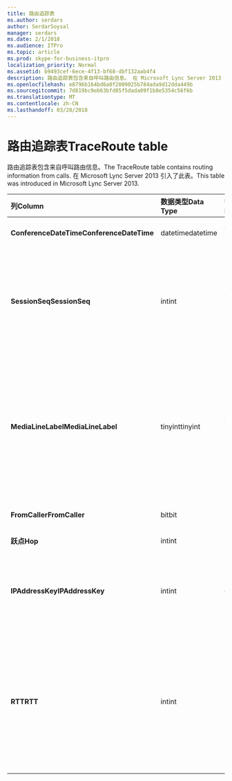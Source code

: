 ```yaml
---
title: 路由追踪表
ms.author: serdars
author: SerdarSoysal
manager: serdars
ms.date: 2/1/2018
ms.audience: ITPro
ms.topic: article
ms.prod: skype-for-business-itpro
localization_priority: Normal
ms.assetid: b9493cef-6ece-4f13-bf68-dbf132aab4f4
description: 路由追踪表包含来自呼叫路由信息。 在 Microsoft Lync Server 2013 引入了此表。
ms.openlocfilehash: e8796b164bd6a0f2809025b784ada9d12dda449b
ms.sourcegitcommit: 7d819bc9eb63bfd85f5dada09f1b8e5354c56f6b
ms.translationtype: MT
ms.contentlocale: zh-CN
ms.lasthandoff: 03/28/2018
---
```

# <a name="traceroute-table"></a><span data-ttu-id="fec11-104">路由追踪表</span><span class="sxs-lookup"><span data-stu-id="fec11-104">TraceRoute table</span></span>
 
<span data-ttu-id="fec11-105">路由追踪表包含来自呼叫路由信息。</span><span class="sxs-lookup"><span data-stu-id="fec11-105">The TraceRoute table contains routing information from calls.</span></span> <span data-ttu-id="fec11-106">在 Microsoft Lync Server 2013 引入了此表。</span><span class="sxs-lookup"><span data-stu-id="fec11-106">This table was introduced in Microsoft Lync Server 2013.</span></span>
  
|<span data-ttu-id="fec11-107">**列**</span><span class="sxs-lookup"><span data-stu-id="fec11-107">**Column**</span></span>|<span data-ttu-id="fec11-108">**数据类型**</span><span class="sxs-lookup"><span data-stu-id="fec11-108">**Data Type**</span></span>|<span data-ttu-id="fec11-109">**键/索引**</span><span class="sxs-lookup"><span data-stu-id="fec11-109">**Key/Index**</span></span>|<span data-ttu-id="fec11-110">**详细信息**</span><span class="sxs-lookup"><span data-stu-id="fec11-110">**Details**</span></span>|
|:-----|:-----|:-----|:-----|
|<span data-ttu-id="fec11-111">**ConferenceDateTime**</span><span class="sxs-lookup"><span data-stu-id="fec11-111">**ConferenceDateTime**</span></span> <br/> |<span data-ttu-id="fec11-112">datetime</span><span class="sxs-lookup"><span data-stu-id="fec11-112">datetime</span></span>  <br/> |<span data-ttu-id="fec11-113">主键和外</span><span class="sxs-lookup"><span data-stu-id="fec11-113">Primary, Foreign</span></span>  <br/> |<span data-ttu-id="fec11-114">日期和时间的呼叫开始。</span><span class="sxs-lookup"><span data-stu-id="fec11-114">Date and time that the call began.</span></span>  <br/> |
|<span data-ttu-id="fec11-115">**SessionSeq**</span><span class="sxs-lookup"><span data-stu-id="fec11-115">**SessionSeq**</span></span> <br/> |<span data-ttu-id="fec11-116">int</span><span class="sxs-lookup"><span data-stu-id="fec11-116">int</span></span>  <br/> |<span data-ttu-id="fec11-117">主键和外</span><span class="sxs-lookup"><span data-stu-id="fec11-117">Primary, Foreign</span></span>  <br/> |<span data-ttu-id="fec11-118">用来区分可能在同一日期，在同一时间开始的多个调用的唯一标识符。</span><span class="sxs-lookup"><span data-stu-id="fec11-118">Unique identifier used to distinguish between multiple calls that might have begun on the same date and at the same time.</span></span>  <br/> |
|<span data-ttu-id="fec11-119">**MediaLineLabel**</span><span class="sxs-lookup"><span data-stu-id="fec11-119">**MediaLineLabel**</span></span> <br/> |<span data-ttu-id="fec11-120">tinyint</span><span class="sxs-lookup"><span data-stu-id="fec11-120">tinyint</span></span>  <br/> |<span data-ttu-id="fec11-121">主键和外</span><span class="sxs-lookup"><span data-stu-id="fec11-121">Primary, Foreign</span></span>  <br/> |<span data-ttu-id="fec11-122">表示在调用中使用的视频线的类型。</span><span class="sxs-lookup"><span data-stu-id="fec11-122">Represents the type of video line used in the call.</span></span> <span data-ttu-id="fec11-123">允许的值包括：</span><span class="sxs-lookup"><span data-stu-id="fec11-123">Allowed values are:</span></span>  <br/> <span data-ttu-id="fec11-124">0-音频</span><span class="sxs-lookup"><span data-stu-id="fec11-124">0 - Audio</span></span>  <br/> <span data-ttu-id="fec11-125">1-视频</span><span class="sxs-lookup"><span data-stu-id="fec11-125">1 - Video</span></span>  <br/> <span data-ttu-id="fec11-126">2-全景视频</span><span class="sxs-lookup"><span data-stu-id="fec11-126">2 - Panoramic video</span></span>  <br/> <span data-ttu-id="fec11-127">3/桌面应用程序共享</span><span class="sxs-lookup"><span data-stu-id="fec11-127">3 - Application/Desktop sharing</span></span>  <br/> |
|<span data-ttu-id="fec11-128">**FromCaller**</span><span class="sxs-lookup"><span data-stu-id="fec11-128">**FromCaller**</span></span> <br/> |<span data-ttu-id="fec11-129">bit</span><span class="sxs-lookup"><span data-stu-id="fec11-129">bit</span></span>  <br/> |<span data-ttu-id="fec11-130">Primary</span><span class="sxs-lookup"><span data-stu-id="fec11-130">Primary</span></span>  <br/> |<span data-ttu-id="fec11-131">将调用的终结点。</span><span class="sxs-lookup"><span data-stu-id="fec11-131">Endpoint that placed the call.</span></span>  <br/> |
|<span data-ttu-id="fec11-132">**跃点**</span><span class="sxs-lookup"><span data-stu-id="fec11-132">**Hop**</span></span> <br/> |<span data-ttu-id="fec11-133">int</span><span class="sxs-lookup"><span data-stu-id="fec11-133">int</span></span>  <br/> ||<span data-ttu-id="fec11-134">网络跃点 /</span><span class="sxs-lookup"><span data-stu-id="fec11-134">Network hop/</span></span>  <br/> |
|<span data-ttu-id="fec11-135">**IPAddressKey**</span><span class="sxs-lookup"><span data-stu-id="fec11-135">**IPAddressKey**</span></span> <br/> |<span data-ttu-id="fec11-136">int</span><span class="sxs-lookup"><span data-stu-id="fec11-136">int</span></span>  <br/> |<span data-ttu-id="fec11-137">外</span><span class="sxs-lookup"><span data-stu-id="fec11-137">Foreign</span></span>  <br/> |<span data-ttu-id="fec11-138">IP 地址的唯一标识符。</span><span class="sxs-lookup"><span data-stu-id="fec11-138">Unique identifier for the IP address.</span></span> <span data-ttu-id="fec11-139">[Ip 地址表](ipaddress.md)中存储 IP 地址信息。</span><span class="sxs-lookup"><span data-stu-id="fec11-139">IP address information is stored in the [IPAddress table](ipaddress.md).</span></span>  <br/> |
|<span data-ttu-id="fec11-140">**RTT**</span><span class="sxs-lookup"><span data-stu-id="fec11-140">**RTT**</span></span> <br/> |<span data-ttu-id="fec11-141">int</span><span class="sxs-lookup"><span data-stu-id="fec11-141">int</span></span>  <br/> ||<span data-ttu-id="fec11-142">往返时间。</span><span class="sxs-lookup"><span data-stu-id="fec11-142">Roundtrip time.</span></span> <span data-ttu-id="fec11-143">往返时间测量的语音数据包到达其目的地，然后发送回通知已被接收所花费的时间。</span><span class="sxs-lookup"><span data-stu-id="fec11-143">The roundtrip time measures the amount of time it takes for a voice packet to reach its destination and then send back notification that it was received.</span></span>  <br/> |
   


